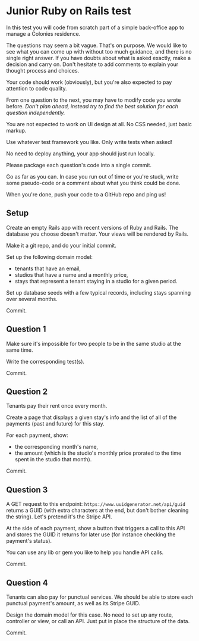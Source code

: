 # Junior Ruby on Rails test

In this test you will code from scratch part of a simple back-office app to manage a Colonies residence.

The questions may seem a bit vague. That's on purpose. We would like to see what you can come up with without too much guidance, and there is no single right answer. If you have doubts about what is asked exactly, make a decision and carry on. Don't hesitate to add comments to explain your thought process and choices.

Your code should work (obviously), but you're also expected to pay attention to code quality.

From one question to the next, you may have to modify code you wrote before. *Don't plan ahead, instead try to find the best solution for each question independently.*

You are not expected to work on UI design at all. No CSS needed, just basic markup.

Use whatever test framework you like. Only write tests when asked!

No need to deploy anything, your app should just run locally.

Please package each question's code into a single commit.

Go as far as you can. In case you run out of time or you're stuck, write some pseudo-code or a comment about what you think could be done.

When you're done, push your code to a GitHub repo and ping us!

## Setup

Create an empty Rails app with recent versions of Ruby and Rails. The database you choose doesn't matter. Your views will be rendered by Rails.

Make it a git repo, and do your initial commit.

Set up the following domain model:
- tenants that have an email,
- studios that have a name and a monthly price,
- stays that represent a tenant staying in a studio for a given period.

Set up database seeds with a few typical records, including stays spanning over several months.

Commit.

## Question 1

Make sure it's impossible for two people to be in the same studio at the same time.

Write the corresponding test(s).

Commit.

## Question 2

Tenants pay their rent once every month.

Create a page that displays a given stay's info and the list of all of the payments (past and future) for this stay.

For each payment, show:
- the corresponding month's name,
- the amount (which is the studio's monthly price prorated to the time spent in the studio that month).

Commit.

## Question 3

A GET request to this endpoint: `https://www.uuidgenerator.net/api/guid` returns a GUID (with extra characters at the end, but don't bother cleaning the string). Let's pretend it's the Stripe API.

At the side of each payment, show a button that triggers a call to this API and stores the GUID it returns for later use (for instance checking the payment's status).

You can use any lib or gem you like to help you handle API calls.

Commit.

## Question 4

Tenants can also pay for punctual services. We should be able to store each punctual payment's amount, as well as its Stripe GUID.

Design the domain model for this case. No need to set up any route, controller or view, or call an API. Just put in place the structure of the data.

Commit.
